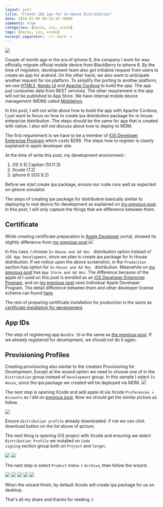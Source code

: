 ```yaml
---
layout: post
title: "Create iOS ipa for In-House Distribution"
date: 2016-03-09 00:10:44 +0800
comments: true
categories: [macos, ios, xcode]
tags: [macos, ios, xcode]
excerpt_separator:  <!--more-->
---
```


<img class="left" src="{{ site.baseurl }}/assets/images/logo/ios.png" />

Couple of month ago in the era of iphone 6, the company I work for was officially migrate official mobile device from BlackBerry to iphone 6. By the time of migration, development team also got initiative request from users to create an app for android. On the other hand, we also want to anticipate another request for ios platform. To simplify the porting to another platform, we use <a href="https://en.wikipedia.org/wiki/HTML5">HTML5</a>, <a href="http://www.telerik.com/kendo-ui"/>Kendo UI</a> and <a href="https://cordova.apache.org/">Apache Cordova</a> to build the app. The app just consumes data from REST services. The other requirement is the app will not be published to App Store. We have internal mobile device management (MDM) called <a href="https://www.mobileiron.com/"/>MobileIron</a>.

In this post, I will not write about how to build the app with Apache Cordova, I just want to focus on how to create ipa distribution package for in house enterprise distribution. The steps should be the same for app that is created with native. I also will not discuss about how to deploy to MDM.

The first requirement is we have to be a member of <a href="https://developer.apple.com/programs/enterprise/">iOS Developer Enterprise Program</a> which costs $299. The steps how to register is clearly explained in apple developer site.

At the time of write this post, my development environment :
<ol type="1">
<li> OS X El Capitan (10.11.3)</li>
<li>Xcode (7.2)</li>
<li>iphone 6 (iOS 9.2)</li>
</ol>

Before we start create ipa package, ensure our code runs well as expected on iphone simulator.

The steps of creating ipa package for distribution basically similar to deploying to real device for development as explained on <a href="{% post_url 2016-03-08-deploying-ios-app-to-real-device %}">my previous post</a>.
In this post, I will only capture the things that are difference between them.

<h2>Certificate</h2>
While creating certificate preparation in <a href="https://developer.apple.com/account/ios/certificate/create">Apple Developer</a> portal, showed its slightly difference from <a href="{% post_url 2016-03-08-deploying-ios-app-to-real-device %}">my previous post</a>

<img class="center" src="{{ site.baseurl }}/assets/images/post/2016-03-09-pic01.png" />

In this case, I choose <code>In-House and Ad Hoc </code> distribution option instead of <code>iOS App Development</code>, since we plan to create ipa package for In House distribution. If we notice upon the above screenshot, in the <code>Production</code> section has option for <code>In-House and Ad Hoc </code> distribution. Meanwhile on <a href="{% post_url 2016-03-08-deploying-ios-app-to-real-device %}">my previous post</a> has <code>App Store and Ad Hoc</code>. The difference because of the apple id I used on this post is enrolled as an <a href="https://developer.apple.com/programs/enterprise/">iOS Developer Enterprise Program</a>, and on <a href="{% post_url 2016-03-08-deploying-ios-app-to-real-device %}">my previous post</a> uses Individual Apple Developer Program. The detail difference between them and other developer license schema can found <a href="https://developer.apple.com/support/compare-memberships/">here</a>.

The rest of preparing certificate installation for production is the same as <a href="{% post_url 2016-03-08-deploying-ios-app-to-real-device %}">certificate installation for development</a>.

<h2>App IDs</h2>
The step of registering app <code>Bundle ID</code> is the same as <a href="{% post_url 2016-03-08-deploying-ios-app-to-real-device %}">the previous post</a>. If we already registered for development, we should not do it again.

<h2>Provisioning Profiles</h2>
Creating provisioning also similar to the creation Provisioning for Development. Except at the wizard option we need to choose one of in the <code>Distribution</code> group instead of <code>Development</code> group. In this sample I select <code>In House</code>, since the ipa package we created will be deployed via MDM.


<img class="center" src="{{ site.baseurl }}/assets/images/post/2016-03-09-pic02.png" />

The next step is opening Xcode and add apple id via Xcode <code>Proferences > Accounts</code> as I did on <a href="{% post_url 2016-03-08-deploying-ios-app-to-real-device %}">previous post</a>.
Now we should get the similar picture as follow.


<img class="center" src="{{ site.baseurl }}/assets/images/post/2016-03-09-pic03.png" />

Ensure <code>distribution profile</code> already downloaded. If not we can click download button on the list above of picture.

The next thing is opening iOS project with Xcode and ensuring we select <code>Distribution Profile</code> we installed on <code>Code signing</code> section group both on <code>Project</code> and <code>Target</code>.

<img class="center" src="{{ site.baseurl }}/assets/images/post/2016-03-09-pic04.png" />
<img class="center" src="{{ site.baseurl }}/assets/images/post/2016-03-09-pic05.png" />

The next step is select <code>Product</code> menu > <code>Archive</code>, then follow the wizard.

<img class="center" src="{{ site.baseurl }}/assets/images/post/2016-03-09-pic06.png" />
<img class="center" src="{{ site.baseurl }}/assets/images/post/2016-03-09-pic07.png" />
<img class="center" src="{{ site.baseurl }}/assets/images/post/2016-03-09-pic08.png" />
<img class="center" src="{{ site.baseurl }}/assets/images/post/2016-03-09-pic09.png" />
<img class="center" src="{{ site.baseurl }}/assets/images/post/2016-03-09-pic10.png" />

When the wizard finish, by default Xcode will create ipa package for us on desktop.

That's all my share and thanks for reading :)
